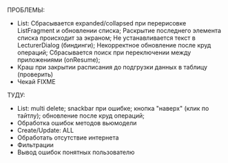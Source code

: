 ПРОБЛЕМЫ:

- List:
  Сбрасывается expanded/collapsed при перерисовке ListFragment и обновлении списка;
  Раскрытие последнего элемента списка происходит за экраном;
  Не устанавливается текст в LecturerDialog (биндинги);
  Некорректное обновление после круд операций;
  Сбрасывается поиск при переключении между приложениями (onResume);
- Краш при закрытии расписания до подгрузки данных в таблицу (проверить)
- Чекай FIXME

ТУДУ:
- List:
  multi delete;
  snackbar при ошибке;
  кнопка "наверх" (клик по тайтлу);
  обновление после круд операций;
- Обработка ошибок методов вьюмодели
- Create/Update: ALL
- Обработать отсутствие интернета
- Фильтрации
- Вывод ошибок понятных пользователю
